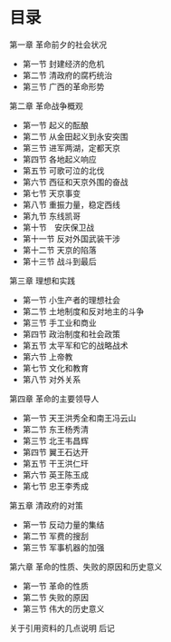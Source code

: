 # 目录

第一章  革命前夕的社会状况
* 第一节  封建经济的危机
* 第二节  清政府的腐朽统治
* 第三节  广西的革命形势

第二章  革命战争概观
* 第一节  起义的酝酿
* 第二节  从金田起义到永安突围
* 第三节  进军两湖，定都天京
* 第四节  各地起义响应
* 第五节  可歌可泣的北伐
* 第六节  西征和天京外围的奋战
* 第七节  天京事变
* 第八节  重振力量，稳定西线
* 第九节  东线凯哥
* 第十节　安庆保卫战
* 第十一节  反对外国武装干涉
* 第十二节  天京的陷落
* 第十三节  战斗到最后

第三章  理想和实践
* 第一节  小生产者的理想社会
* 第二节  土地制度和反对地主的斗争
* 第三节  手工业和商业
* 第四节  政治制度和社会政策
* 第五节  太平军和它的战略战术
* 第六节  上帝教
* 第七节  文化和教育
* 第八节  对外关系

第四章  革命的主要领导人
* 第一节  天王洪秀全和南王冯云山
* 第二节  东王杨秀清
* 第三节  北王韦昌辉
* 第四节  翼王石达开
* 第五节  干王洪仁玕
* 第六节  英王陈玉成
* 第七节  忠王李秀成

第五章  清政府的对策
* 第一节  反动力量的集结
* 第二节  军费的搜刮
* 第三节  军事机器的加强

第六章  革命的性质、失败的原因和历史意义
* 第一节  革命的性质
* 第二节  失败的原因
* 第三节  伟大的历史意义

关于引用资料的几点说明
后记